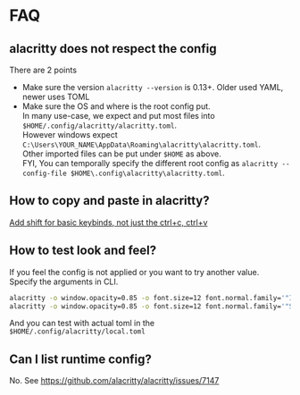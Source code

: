 # FAQ

## alacritty does not respect the config

There are 2 points

- Make sure the version `alacritty --version` is 0.13+. Older used YAML, newer uses TOML
- Make sure the OS and where is the root config put.\
  In many use-case, we expect and put most files into `$HOME/.config/alacritty/alacritty.toml`.\
  However windows expect `C:\Users\YOUR_NAME\AppData\Roaming\alacritty\alacritty.toml`.\
  Other imported files can be put under `$HOME` as above.\
  FYI, You can temporally specify the different root config as `alacritty --config-file $HOME\.config\alacritty\alacritty.toml`.

## How to copy and paste in alacritty?

[Add shift for basic keybinds, not just the ctrl+c, ctrl+v](https://github.com/alacritty/alacritty/issues/2383)

## How to test look and feel?

If you feel the config is not applied or you want to try another value.\
Specify the arguments in CLI.

```bash
alacritty -o window.opacity=0.85 -o font.size=12 font.normal.family='"IosevkaTerm NFM"'
alacritty -o window.opacity=0.85 -o font.size=12 font.normal.family='"SauceCodePro NFM"' window.dimensions.columns=180 window.dimensions.lines=50 window.position.x=10 window.position.y=10
```

And you can test with actual toml in the `$HOME/.config/alacritty/local.toml`

## Can I list runtime config?

No. See https://github.com/alacritty/alacritty/issues/7147
